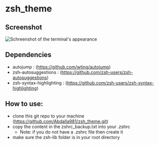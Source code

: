 # zsh_theme

## Screenshot

![Schreenshot of the terminal's appearance](/Users/abdallamoustafa/zsh_theme/Terminal.gif)

## Dependencies

- autojump : (https://github.com/wting/autojump)
- zsh-autosuggestions : (https://github.com/zsh-users/zsh-autosuggestions)
- zsh-syntax-highlighting : (https://github.com/zsh-users/zsh-syntax-highlighting)

## How to use:

- clone this git repo to your machine (https://github.com/Abdalla981/zsh_theme.git)
- copy the content in the zshrc_backup.txt into your .zshrc
  - Note: if you do not have a .zshrc file then create it
- make sure the zsh-lib folder is in your root directory
